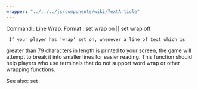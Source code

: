 ```yaml
---
wrapper: "../../../js/components/wiki/TextArticle"
---
```

Command : Line Wrap.
Format  : set wrap on || set wrap off

     If your player has 'wrap' set on, whenever a line of text which is
greater than 79 characters in length is printed to your screen, the game
will attempt to break it into smaller lines for easier reading.  This 
function should help players who use terminals that do not support 
word wrap or other wrapping functions.

See also: set
